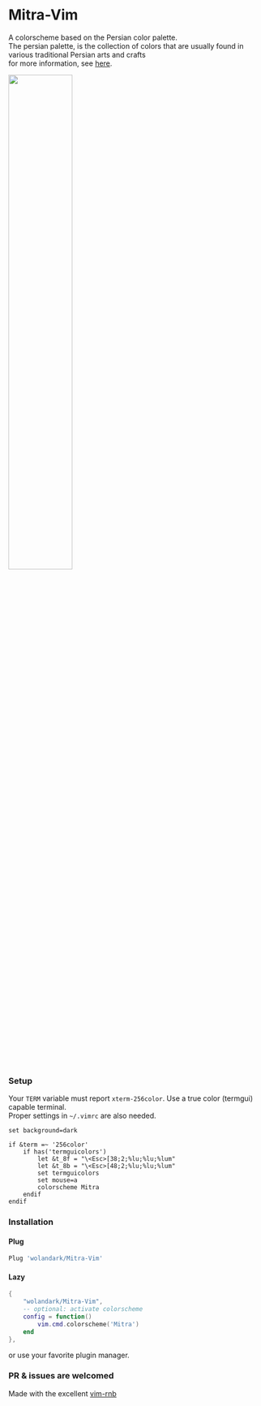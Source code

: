 # Mitra-Vim
A colorscheme based on the Persian color palette. <br>The persian palette, is the collection of colors that are usually found in various traditional Persian arts and crafts <br> 
for more information, see [here](https://github.com/alijsh/persian-colors). <br> 

<div>
	<img src="https://github.com/wolandark/Mitra-Vim/assets/107309764/600ddcda-a351-4e51-ba95-5bf6d0318550" style="width:50%">
</div>

### Setup
Your `TERM` variable must report `xterm-256color`. Use a true color (termgui) capable terminal. <br>
Proper settings in `~/.vimrc` are also needed.

``` vim
set background=dark

if &term =~ '256color'
	if has('termguicolors')
		let &t_8f = "\<Esc>[38;2;%lu;%lu;%lum"
		let &t_8b = "\<Esc>[48;2;%lu;%lu;%lum"
		set termguicolors
		set mouse=a
		colorscheme Mitra
	endif
endif
```

### Installation
#### Plug
``` lua
Plug 'wolandark/Mitra-Vim'
```
#### Lazy
``` lua
{
	"wolandark/Mitra-Vim",
	-- optional: activate colorscheme
	config = function()
		vim.cmd.colorscheme('Mitra')
	end
},

```
or use your favorite plugin manager.

### PR & issues are welcomed

Made with the excellent [vim-rnb](https://github.com/romainl/vim-rnb)
